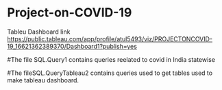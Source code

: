 # Project-on-COVID-19
Tableu Dashboard link
https://public.tableau.com/app/profile/atul5493/viz/PROJECTONCOVID-19_16621362389370/Dashboard1?publish=yes

#The file SQL.Query1 contains queries reelated to covid in India statewise

#The fileSQL.QueryTableau2 contains queries used to get tables used to make tableau dashboard.
